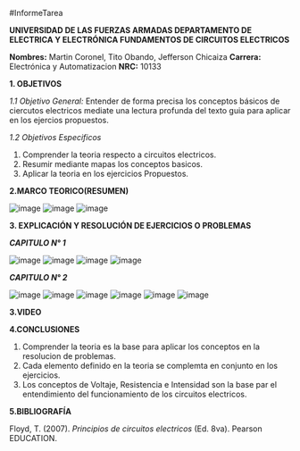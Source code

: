 #InformeTarea

**UNIVERSIDAD DE LAS FUERZAS ARMADAS 
DEPARTAMENTO DE ELECTRICA Y ELECTRÓNICA
FUNDAMENTOS DE CIRCUITOS ELECTRICOS**

**Nombres:** Martin Coronel, Tito Obando, Jefferson Chicaiza
**Carrera:** Electrónica y Automatizacion 
**NRC:** 10133

**1. OBJETIVOS**

*1.1 Objetivo General:* 
Entender de forma precisa los conceptos  básicos de ciercutos electricos mediate una lectura profunda del texto guia para aplicar en los ejercios propuestos. 

*1.2 Objetivos Especificos*
1. Comprender la teoria respecto a circuitos electricos. 
2. Resumir mediante mapas los conceptos basicos. 
3. Aplicar la teoria en los ejercicios Propuestos. 

**2.MARCO TEORICO(RESUMEN)**

![image](https://user-images.githubusercontent.com/94098157/141314933-e19100f8-79f3-45da-9a39-9fd12defc0a3.png)
![image](https://user-images.githubusercontent.com/94098157/141302211-8638d567-8694-421b-8ad9-0059c761d46f.png)
![image](https://user-images.githubusercontent.com/94098157/141302574-1b44eb85-c159-452e-966c-224a62b7efce.png)

**3. EXPLICACIÓN Y RESOLUCIÓN DE EJERCICIOS O PROBLEMAS**

***CAPITULO N° 1***

![image](https://user-images.githubusercontent.com/94098157/141259393-194d4ecf-7e12-4b8e-8521-251334e73833.png)
![image](https://user-images.githubusercontent.com/94098157/141259424-b1f3f6ff-2881-4c89-b521-2c709b767e79.png)
![image](https://user-images.githubusercontent.com/94098157/141259443-379ca8b9-1c59-4ebb-bc3e-864bad93f21b.png)
![image](https://user-images.githubusercontent.com/94098157/141259510-3c3018f8-2c12-4b96-8693-806ca78f789b.png)

***CAPITULO N° 2***

![image](https://user-images.githubusercontent.com/94098157/141259762-eb45a4f8-9d61-428e-896b-b581f9d1e35c.png)
![image](https://user-images.githubusercontent.com/94098157/141259779-0c02caaa-f2bd-420e-98eb-4e95ac925008.png)
![image](https://user-images.githubusercontent.com/94098157/141260333-6bb704b5-ad41-49a5-99e7-8a52678fe86b.png)
![image](https://user-images.githubusercontent.com/94098157/141260386-30176b37-c061-4c4b-ba3f-cc482cb03be5.png)
![image](https://user-images.githubusercontent.com/94098157/141260407-bb8c61df-d637-4e89-9a56-7e5988a85811.png)
![image](https://user-images.githubusercontent.com/94098157/141260425-3fe818b3-7821-4d02-879f-6e3d304b5702.png)

**3.VIDEO**

**4.CONCLUSIONES**

1. Comprender la teoria es la base para aplicar los conceptos en la resolucion de problemas.
2. Cada elemento definido en la teoria se complemta en conjunto en los ejercicios.
3. Los conceptos de Voltaje, Resistencia e Intensidad son la base par el entendimiento del funcionamiento de los circuitos electricos. 

**5.BIBLIOGRAFÍA**

Floyd, T. (2007). *Principios de circuitos electricos* (Ed. 8va). Pearson EDUCATION.





